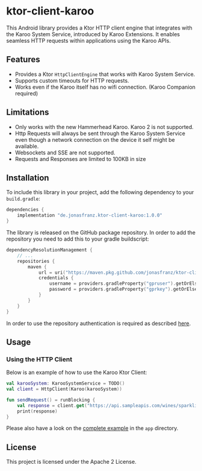 # ktor-client-karoo

This Android library provides a Ktor HTTP client engine that integrates with the Karoo System Service, introduced by Karoo Extensions. 
It enables seamless HTTP requests within applications using the Karoo APIs.

## Features
- Provides a Ktor `HttpClientEngine` that works with Karoo System Service.
- Supports custom timeouts for HTTP requests.
- Works even if the Karoo itself has no wifi connection. (Karoo Companion required)

## Limitations
- Only works with the new Hammerhead Karoo. Karoo 2 is not supported.
- Http Requests will always be sent through the Karoo System Service even though a network connection
on the device it self might be available.
- Websockets and SSE are not supported.
- Requests and Responses are limited to 100KB in size

## Installation
To include this library in your project, add the following dependency to your `build.gradle`:

```gradle
dependencies {
    implementation "de.jonasfranz.ktor-client-karoo:1.0.0"
}
```

The library is released on the GitHub package repository. In order to add the repository you need to add this to your gradle buildscript:
```kotlin
dependencyResolutionManagement {
    // ...
    repositories {
        maven {
            url = uri("https://maven.pkg.github.com/jonasfranz/ktor-client-karoo")
            credentials {
                username = providers.gradleProperty("gpruser").getOrElse(System.getenv("USERNAME"))
                password = providers.gradleProperty("gprkey").getOrElse(System.getenv("TOKEN"))
            }
        }
    }
}
```

In order to use the repository authentication is required as described [here](https://docs.github.com/en/packages/working-with-a-github-packages-registry/working-with-the-gradle-registry#using-a-published-package).

## Usage
### Using the HTTP Client
Below is an example of how to use the Karoo Ktor Client:

```kotlin
val karooSystem: KarooSystemService = TODO()
val client = HttpClient(Karoo(karooSystem))

fun sendRequest() = runBlocking {
    val response = client.get("https://api.sampleapis.com/wines/sparkling/${Random.nextInt(10)}")
    print(response)
}
```
Please also  have a look on the [complete example](app/src/main/java/de/jonasfranz/ktorclientkarooexample/MainViewModel.kt) in the `app` directory.

## License
This project is licensed under the Apache 2 License.

